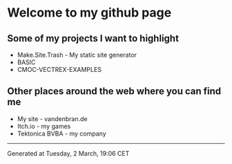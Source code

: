 # Welcome to my github page

## Some of my projects I want to highlight

  * Make.Site.Trash - My static site generator
  * BASIC
  * CMOC-VECTREX-EXAMPLES

## Other places around the web where you can find me

  * My site - vandenbran.de
  * Itch.io - my games
  * Tektonica BVBA - my company

<hr>
Generated at Tuesday, 2 March, 19:06 CET
